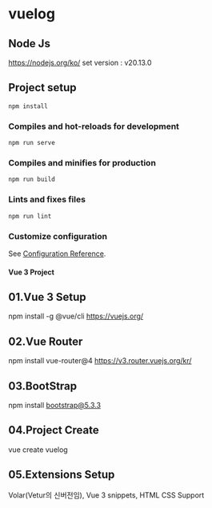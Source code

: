 # vuelog

## Node Js
https://nodejs.org/ko/
set version : v20.13.0

## Project setup
```
npm install
```

### Compiles and hot-reloads for development
```
npm run serve
```

### Compiles and minifies for production
```
npm run build
```

### Lints and fixes files
```
npm run lint
```

### Customize configuration
See [Configuration Reference](https://cli.vuejs.org/config/).

#### Vue 3 Project ####

## 01.Vue 3 Setup
npm install -g @vue/cli 
https://vuejs.org/

## 02.Vue Router
npm install vue-router@4
https://v3.router.vuejs.org/kr/

## 03.BootStrap 
npm install bootstrap@5.3.3

## 04.Project Create
vue create vuelog

## 05.Extensions Setup
Volar(Vetur의 신버전임), Vue 3 snippets, HTML CSS Support 
